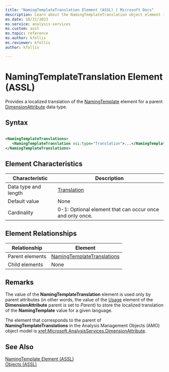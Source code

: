 ```yaml
---
title: "NamingTemplateTranslation Element (ASSL) | Microsoft Docs"
description: Learn about the NamingTemplateTranslation object element in the Analysis Services Scripting Language (ASSL) schema.
ms.date: 10/31/2023
ms.service: analysis-services
ms.custom: assl
ms.topic: reference
ms.author: kfollis
ms.reviewer: kfollis
author: kfollis

---
```

# NamingTemplateTranslation Element (ASSL)

  Provides a localized translation of the [NamingTemplate](../properties/namingtemplate-element-assl.md) element for a parent [DimensionAttribute](../data-type/dimensionattribute-data-type-assl.md) data type.  
  
## Syntax  
  
```xml  
  
<NamingTemplateTranslations>  
   <NamingTemplateTranslation xsi:type="Translation">...</NamingTemplateTranslation>  
</NamingTemplateTranslations>  
```  
  
## Element Characteristics  
  
|Characteristic|Description|  
|--------------------|-----------------|  
|Data type and length|[Translation](../objects/translation-element-assl.md)|  
|Default value|None|  
|Cardinality|0-1: Optional element that can occur once and only once.|  
  
## Element Relationships  
  
|Relationship|Element|  
|------------------|-------------|  
|Parent elements|[NamingTemplateTranslations](../collections/namingtemplatetranslations-element-assl.md)|  
|Child elements|None|  
  
## Remarks  
 The value of the **NamingTemplateTranslation** element is used only by parent attributes (in other words, the value of the [Usage](../properties/usage-element-dimensionattribute-assl.md) element of the **DimensionAttribute** parent is set to *Parent*) to store the localized translation of the **NamingTemplate** value for a given language.  
  
 The element that corresponds to the parent of **NamingTemplateTranslations** in the Analysis Management Objects (AMO) object model is <xref:Microsoft.AnalysisServices.DimensionAttribute>.  
  
## See Also  
 [NamingTemplate Element &#40;ASSL&#41;](../properties/namingtemplate-element-assl.md)   
 [Objects &#40;ASSL&#41;](../objects/objects-assl.md)  
  
  
